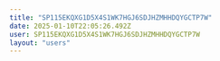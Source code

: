 ```yaml
---
title: "SP115EKQXG1D5X4S1WK7HGJ6SDJHZMHHDQYGCTP7W"
date: 2025-01-10T22:05:26.492Z
user: SP115EKQXG1D5X4S1WK7HGJ6SDJHZMHHDQYGCTP7W
layout: "users"
---
```

    